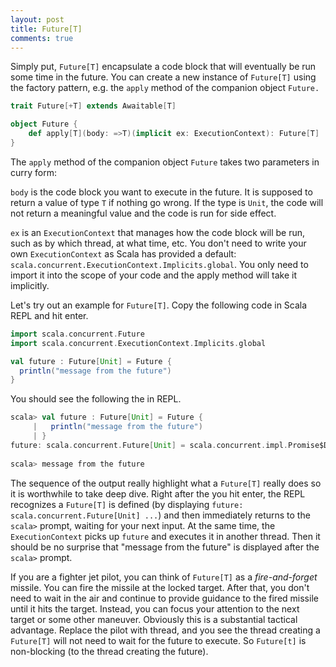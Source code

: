 ```yaml
---
layout: post
title: Future[T]
comments: true
---
```

Simply put, `Future[T]` encapsulate a code block that will eventually be run some time in the future. You can create a new instance of `Future[T]` using the factory pattern, e.g. the `apply` method of the companion object `Future.` 

``` scala
trait Future[+T] extends Awaitable[T]

object Future {
	def apply[T](body: =>T)(implicit ex: ExecutionContext): Future[T]
}
```
The `apply` method of the companion object `Future` takes two parameters in curry form:

`body` is the code block you want to execute in the future. It is supposed to return a value of type `T` if nothing go wrong. If the type is `Unit`, the code will not return a meaningful value and the code is run for side effect.

`ex` is an `ExecutionContext` that manages how the code block will be run, such as by which thread, at what time, etc. You don't need to write your own `ExecutionContext` as Scala has provided a default: `scala.concurrent.ExecutionContext.Implicits.global`. You only need to import it into the scope of your code and the apply method will take it implicitly. 

Let's try out an example for `Future[T]`. Copy the following code in Scala REPL and hit enter. 
``` scala 
import scala.concurrent.Future
import scala.concurrent.ExecutionContext.Implicits.global

val future : Future[Unit] = Future {
  println("message from the future")
}
```
You should see the following the in REPL. 
``` scala
scala> val future : Future[Unit] = Future {
     |   println("message from the future")
     | }
future: scala.concurrent.Future[Unit] = scala.concurrent.impl.Promise$DefaultPromise@76cc0e6f
 
scala> message from the future
```
The sequence of the output really highlight what a `Future[T]` really does so it is worthwhile to take deep dive. Right after the you hit enter, the REPL recognizes a `Future[T]` is defined (by displaying  `future: scala.concurrent.Future[Unit] ...`) and then immediately returns to the `scala>` prompt, waiting for your next input. At the same time, the `ExecutionContext` picks up `future` and executes it in another thread. Then it should be no surprise that "message from the future" is displayed after the `scala>` prompt. 

If you are a fighter jet pilot, you can think of `Future[T]` as a *fire-and-forget* missile. You can fire the missile at the locked target. After that, you don't need to wait in the air and continue to provide guidance to the fired missile until it hits the target. Instead, you can focus your attention to the next target or some other maneuver. Obviously this is a substantial tactical advantage. Replace the pilot with thread, and you see the thread creating a `Future[T]` will not need to wait for the future to execute. So `Future[t]` is non-blocking (to the thread creating the future).

